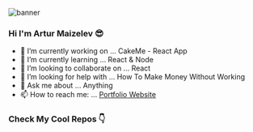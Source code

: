 ![banner](https://i.ibb.co/5rjw46q/Corporate-Website-Facebook-Cover.png)    

### Hi I'm Artur Maizelev 😎

- 🔭 I’m currently working on ... CakeMe - React App
- 🌱 I’m currently learning ... React & Node
- 👯 I’m looking to collaborate on ... React
- 🤔 I’m looking for help with ...  How To Make Money Without Working
- 💬 Ask me about ... Anything 
- 📫 How to reach me: ... [Portfolio Website](https://arturmaiz.com)

### Check My Cool Repos 👇
